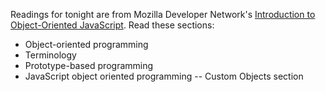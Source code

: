 Readings for tonight are from Mozilla Developer Network's [Introduction to Object-Oriented JavaScript](https://developer.mozilla.org/en-US/docs/Web/JavaScript/Introduction_to_Object-Oriented_JavaScript). Read these sections:
* Object-oriented programming
* Terminology
* Prototype-based programming
* JavaScript object oriented programming -- Custom Objects section
